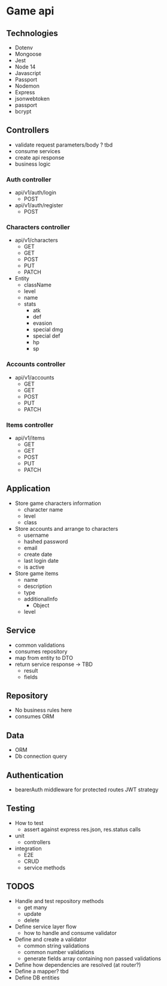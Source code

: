# Game api

## Technologies

- Dotenv
- Mongoose
- Jest
- Node 14
- Javascript
- Passport
- Nodemon
- Express
- jsonwebtoken
- passport
- bcrypt

## Controllers

- validate request parameters/body ? tbd
- consume services
- create api response
- business logic

### Auth controller

- api/v1/auth/login
  - POST
- api/v1/auth/register
  - POST

### Characters controller

- api/v1/characters
  - GET
  - GET
  - POST
  - PUT
  - PATCH
- Entity
  - className
  - level
  - name
  - stats
    - atk
    - def
    - evasion
    - special dmg
    - special def
    - hp
    - sp

### Accounts controller

- api/v1/accounts
  - GET
  - GET
  - POST
  - PUT
  - PATCH

### Items controller

- api/v1/items
  - GET
  - GET
  - POST
  - PUT
  - PATCH

## Application

- Store game characters information
  - character name
  - level
  - class
- Store accounts and arrange to characters
  - username
  - hashed password
  - email
  - create date
  - last login date
  - is active
- Store game items
  - name
  - description
  - type
  - additionalInfo
    - Object
  - level

## Service

- common validations
- consumes repository
- map from entity to DTO
- return service response -> TBD
  - result
  - fields

## Repository

- No business rules here
- consumes ORM

## Data

- ORM
- Db connection query

## Authentication

- bearerAuth middleware for protected routes JWT strategy

## Testing

- How to test
  - assert against express res.json, res.status calls
- unit
  - controllers
- integration
  - E2E
  - CRUD
  - service methods

## TODOS

- Handle and test repository methods
  - get many
  - update
  - delete
- Define service layer flow
  - how to handle and consume validator
- Define and create a validator
  - common string validations
  - common number validations
  - generate fields array containing non passed validations
- Define how dependencies are resolved (at router?)
- Define a mapper? tbd
- Define DB entities
